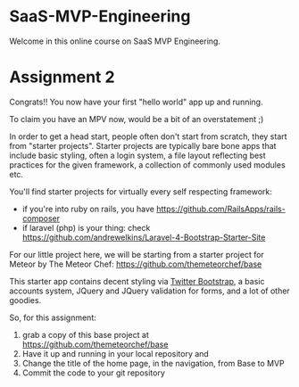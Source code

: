 # SaaS-MVP-Engineering

Welcome in this online course on SaaS MVP Engineering.


# Assignment 2
Congrats!! You now have your first "hello world" app up and running.

To claim you have an MPV now, would be a bit of an overstatement ;)

In order to get a head start, people often don't start from scratch, they start from "starter projects". Starter projects are typically bare bone apps that include basic styling, often a login system, a file layout reflecting best practices for the given framework, a collection of commonly used modules etc.

You'll find starter projects for virtually every self respecting framework:
* if you're into ruby on rails, you have https://github.com/RailsApps/rails-composer
* if laravel (php) is your thing: check https://github.com/andrewelkins/Laravel-4-Bootstrap-Starter-Site

For our little project here, we will be starting from a starter project for Meteor by The Meteor Chef: https://github.com/themeteorchef/base

This starter app contains decent styling via [Twitter Bootstrap](http://getbootstrap.com/), a basic accounts system, JQuery and JQuery validation for forms, and a lot of other goodies.

So, for this assignment:
1. grab a copy of this base project at https://github.com/themeteorchef/base
1. Have it up and running in your local repository and
1. Change the title of the home page, in the navigation, from Base to MVP
1. Commit the code to your git repository
